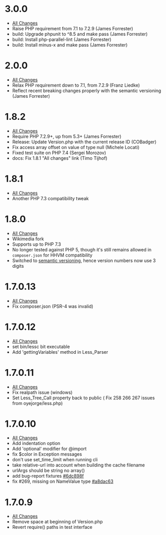 # 3.0.0
- [All Changes](https://github.com/wikimedia/less.php/compare/2.0.0...3.0.0)
- Raise PHP requirement from 7.1 to 7.2.9 (James Forrester)
- build: Upgrade phpunit to ^8.5 and make pass  (James Forrester)
- build: Install php-parallel-lint  (James Forrester)
- build: Install minus-x and make pass  (James Forrester)

# 2.0.0
- [All Changes](https://github.com/wikimedia/less.php/compare/1.8.2...2.0.0)
- Relax PHP requirement down to 7.1, from 7.2.9 (Franz Liedke)
- Reflect recent breaking changes properly with the semantic versioning (James Forrester)

# 1.8.2
- [All Changes](https://github.com/wikimedia/less.php/compare/1.8.1...1.8.2)
- Require PHP 7.2.9+, up from 5.3+ (James Forrester)
- Release: Update Version.php with the current release ID (COBadger)
- Fix access array offset on value of type null (Michele Locati)
- Fixed test suite on PHP 7.4 (Sergei Morozov)
- docs: Fix 1.8.1 "All changes" link (Timo Tijhof)

# 1.8.1
- [All Changes](https://github.com/wikimedia/less.php/compare/v1.8.0...1.8.1)
- Another PHP 7.3 compatibility tweak

# 1.8.0
- [All Changes](https://github.com/Asenar/less.php/compare/v1.7.0.13...v1.8.0)
- Wikimedia fork
- Supports up to PHP 7.3
- No longer tested against PHP 5, though it's still remains allowed in `composer.json` for HHVM compatibility
- Switched to [semantic versioning](https://semver.org/), hence version numbers now use 3 digits

# 1.7.0.13
 - [All Changes](https://github.com/Asenar/less.php/compare/v1.7.0.12...v1.7.0.13)
 - Fix composer.json (PSR-4 was invalid)

# 1.7.0.12
 - [All Changes](https://github.com/Asenar/less.php/compare/v1.7.0.11...v1.7.0.12)
 - set bin/lessc bit executable
 - Add 'gettingVariables' method in Less_Parser

# 1.7.0.11
 - [All Changes](https://github.com/Asenar/less.php/compare/v1.7.0.10...v1.7.0.11)
 - Fix realpath issue (windows)
 - Set Less_Tree_Call property back to public ( Fix 258 266 267 issues from oyejorge/less.php)

# 1.7.0.10

 - [All Changes](https://github.com/oyejorge/less.php/compare/v1.7.0.9...v1.7.10)
 - Add indentation option
 - Add 'optional' modifier for @import
 - fix $color in Exception messages
 - don't use set_time_limit when running cli
 - take relative-url into account when building the cache filename
 - urlArgs should be string no array()
 - add bug-report fixtures [#6dc898f](https://github.com/oyejorge/less.php/commit/6dc898f5d75b447464906bdf19d79c2e19d95e33)
 - fix #269, missing on NameValue type [#a8dac63](https://github.com/oyejorge/less.php/commit/a8dac63d93fb941c54fb78b12588abf635747c1b)

# 1.7.0.9

 - [All Changes](https://github.com/oyejorge/less.php/compare/v1.7.0.8...v1.7.0.9)
 - Remove space at beginning of Version.php
 - Revert require() paths in test interface
